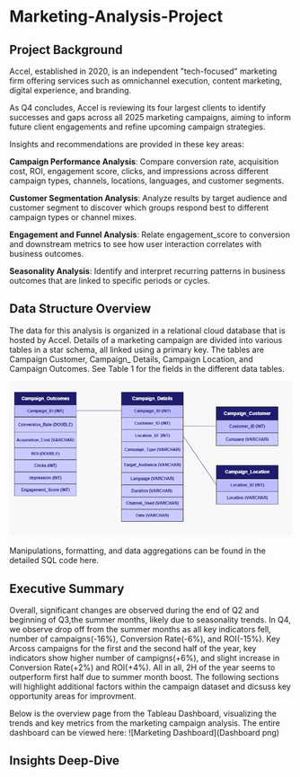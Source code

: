 # Marketing-Analysis-Project

## Project Background 
Accel, established in 2020, is an independent "tech-focused" marketing firm offering services such as omnichannel execution, content marketing, digital experience, and branding.

As Q4 concludes, Accel is reviewing its four largest clients to identify successes and gaps across all 2025 marketing campaigns, aiming to inform future client engagements and refine upcoming campaign strategies.

Insights and recommendations are provided in these key areas:

**Campaign Performance Analysis**: Compare conversion rate, acquisition cost, ROI, engagement score, clicks, and impressions across different campaign types, channels, locations, languages, and customer segments.

**Customer Segmentation Analysis**: Analyze results by target audience and customer segment to discover which groups respond best to different campaign types or channel mixes.

**Engagement and Funnel Analysis**: Relate engagement_score to conversion and downstream metrics to see how user interaction correlates with business outcomes.

**Seasonality Analysis**: Identify and interpret recurring patterns in business outcomes that are linked to specific periods or cycles.

## Data Structure Overview

The data for this analysis is organized in a relational cloud database that is hosted by Accel. Details of a marketing campaign are divided into various tables in a star schema, all linked using a primary key. The tables are Campaign Customer, Campaign_ Details, Campaign Location, and Campaign Outcomes. See Table 1 for the fields in the different data tables. 

![Data_Structure_Table](Marketing_Project_Data_Structure.png)

Manipulations, formatting, and data aggregations can be found in the detailed SQL code here.

## Executive Summary

Overall, significant changes are observed during the end of Q2 and beginning of Q3,the summer months, likely due to seasonality trends. In Q4, we observe drop off from the summer months as all key indicators fell, number of campaigns(-16%), Conversion Rate(-6%), and ROI(-15%). Key Arcoss campaigns for the first and the second half of the year, key indicators show higher number of campigns(+6%), and slight increase in Conversion Rate(+2%) and ROI(+4%). All in all, 2H of the year seems to outperform first half due to summer month boost. The following sections will highlight additional factors within the campaign dataset and dicsuss key opportunity areas for improvment. 

Below is the overview page from the Tableau Dashboard, visualizing the trends and key metrics from the marketing campaign analysis. The entire dashboard can be viewed here: 
![Marketing Dashboard](Dashboard png)

## Insights Deep-Dive
